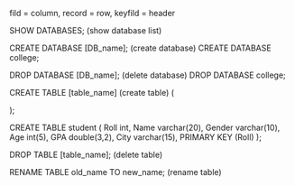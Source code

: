 fild = column, record = row, keyfild = header


SHOW DATABASES;    (show database list)

CREATE DATABASE [DB_name];    (create database)
CREATE DATABASE college;

DROP DATABASE [DB_name];   (delete database)
DROP DATABASE college;

CREATE TABLE [table_name] (create table)
(



);


CREATE TABLE student 
(
	Roll int, 
    Name varchar(20),
	Gender varchar(10),
	Age int(5),
	GPA double(3,2),
	City varchar(15),
	PRIMARY KEY (Roll) 
);

DROP TABLE [table_name];     (delete table)

RENAME TABLE old_name TO new_name;     (rename table)

